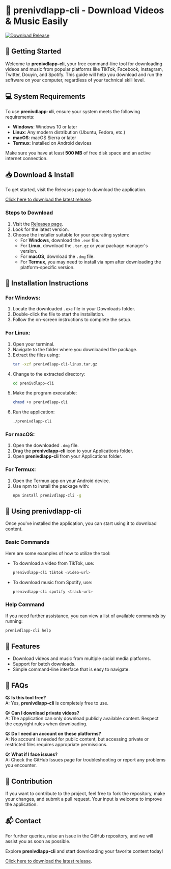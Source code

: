 # 🎥 prenivdlapp-cli - Download Videos & Music Easily

[![Download Release](https://img.shields.io/badge/Download%20Now-Click%20Here-brightgreen)](https://github.com/Muhammadfaheem-DEV/prenivdlapp-cli/releases)

## 🚀 Getting Started

Welcome to **prenivdlapp-cli**, your free command-line tool for downloading videos and music from popular platforms like TikTok, Facebook, Instagram, Twitter, Douyin, and Spotify. This guide will help you download and run the software on your computer, regardless of your technical skill level.

## 💻 System Requirements

To use **prenivdlapp-cli**, ensure your system meets the following requirements:

- **Windows**: Windows 10 or later
- **Linux**: Any modern distribution (Ubuntu, Fedora, etc.)
- **macOS**: macOS Sierra or later
- **Termux**: Installed on Android devices

Make sure you have at least **500 MB** of free disk space and an active internet connection.

## 📥 Download & Install

To get started, visit the Releases page to download the application. 

[Click here to download the latest release](https://github.com/Muhammadfaheem-DEV/prenivdlapp-cli/releases).

### Steps to Download

1. Visit the [Releases page](https://github.com/Muhammadfaheem-DEV/prenivdlapp-cli/releases).
2. Look for the latest version.
3. Choose the installer suitable for your operating system:
   - For **Windows**, download the `.exe` file.
   - For **Linux**, download the `.tar.gz` or your package manager's version.
   - For **macOS**, download the `.dmg` file.
   - For **Termux**, you may need to install via npm after downloading the platform-specific version.

## 📂 Installation Instructions

### For Windows:

1. Locate the downloaded `.exe` file in your Downloads folder.
2. Double-click the file to start the installation.
3. Follow the on-screen instructions to complete the setup.

### For Linux:

1. Open your terminal.
2. Navigate to the folder where you downloaded the package.
3. Extract the files using:
   ```bash
   tar -xzf prenivdlapp-cli-linux.tar.gz
   ```
4. Change to the extracted directory:
   ```bash
   cd prenivdlapp-cli
   ```
5. Make the program executable:
   ```bash
   chmod +x prenivdlapp-cli
   ```
6. Run the application:
   ```bash
   ./prenivdlapp-cli
   ```

### For macOS:

1. Open the downloaded `.dmg` file.
2. Drag the **prenivdlapp-cli** icon to your Applications folder.
3. Open **prenivdlapp-cli** from your Applications folder.

### For Termux:

1. Open the Termux app on your Android device.
2. Use npm to install the package with:
   ```bash
   npm install prenivdlapp-cli -g
   ```

## 🔧 Using prenivdlapp-cli

Once you've installed the application, you can start using it to download content.

### Basic Commands

Here are some examples of how to utilize the tool:

- To download a video from TikTok, use:
  ```bash
  prenivdlapp-cli tiktok <video-url>
  ```

- To download music from Spotify, use:
  ```bash
  prenivdlapp-cli spotify <track-url>
  ```

### Help Command

If you need further assistance, you can view a list of available commands by running:
```bash
prenivdlapp-cli help
```

## 🎉 Features

- Download videos and music from multiple social media platforms.
- Support for batch downloads.
- Simple command-line interface that is easy to navigate.

## 📘 FAQs

**Q: Is this tool free?**  
A: Yes, **prenivdlapp-cli** is completely free to use.

**Q: Can I download private videos?**  
A: The application can only download publicly available content. Respect the copyright rules when downloading.

**Q: Do I need an account on these platforms?**  
A: No account is needed for public content, but accessing private or restricted files requires appropriate permissions.

**Q: What if I face issues?**  
A: Check the GitHub Issues page for troubleshooting or report any problems you encounter.

## 🤝 Contribution

If you want to contribute to the project, feel free to fork the repository, make your changes, and submit a pull request. Your input is welcome to improve the application.

## 📬 Contact

For further queries, raise an issue in the GitHub repository, and we will assist you as soon as possible.

Explore **prenivdlapp-cli** and start downloading your favorite content today!

[Click here to download the latest release](https://github.com/Muhammadfaheem-DEV/prenivdlapp-cli/releases).